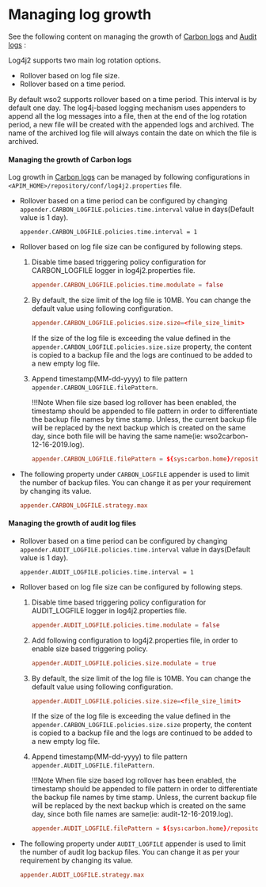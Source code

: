 # Managing log growth

See the following content on managing the growth of [Carbon logs](#managing-the-growth-of-carbon-logs) and [Audit logs](#managing-the-growth-of-audit-log-files) :

Log4j2 supports two main log rotation options.

- Rollover based on log file size.
- Rollover based on a time period.

By default wso2 supports rollover based on a time period. This interval is by default one day. The log4j-based logging mechanism uses appenders to append all the log messages into a file, then at the end of the log rotation period, a new file will be created with the appended logs and archived. The name of the archived log file will always contain the date on which the file is archived.

#### Managing the growth of Carbon logs

Log growth in [Carbon logs]({{base_path}}/administer/product-administration/monitoring/logging/setting-up-logging/#configuring-carbon-logs) can be managed by following configurations in `<APIM_HOME>/repository/conf/log4j2.properties` file.


-   Rollover based on a time period can be configured by changing `appender.CARBON_LOGFILE.policies.time.interval` value in days(Default value is 1 day).

    ``` 
    appender.CARBON_LOGFILE.policies.time.interval = 1
    ```
    
-   Rollover based on log file size can be configured by following steps.

    1.  Disable time based triggering policy configuration for CARBON_LOGFILE logger in log4j2.properties file.
        
           ``` toml
           appender.CARBON_LOGFILE.policies.time.modulate = false
           ```
         
    2.  By default, the size limit of the log file is 10MB. You can change the default value using following configuration.
    
        ```toml
        appender.CARBON_LOGFILE.policies.size.size=<file_size_limit>
        ```
            
        If the size of the log file is exceeding the value defined in the `appender.CARBON_LOGFILE.policies.size.size` property, the content is copied to a backup file and the logs are continued to be added to a new empty log file.  
         
    3.  Append timestamp(MM-dd-yyyy) to file pattern `appender.CARBON_LOGFILE.filePattern`. 
    
        !!!Note
            When file size based log rollover has been enabled, the timestamp should be appended to file pattern in order to differentiate the backup file names by time stamp. Unless, the current backup file will be replaced by the next backup which is created on the same day, since both file  will be having the same name(ie: wso2carbon-12-16-2019.log).
            
     
        ```toml
        appender.CARBON_LOGFILE.filePattern = ${sys:carbon.home}/repository/logs/wso2carbon-%d{MM-dd-yyyy}-%i.log
        ```   

-   The following property under `CARBON_LOGFILE` appender is used to limit the number of backup files.
    You can change it as per your requirement by changing its value.

    ``` toml
    appender.CARBON_LOGFILE.strategy.max   
    ```

#### Managing the growth of audit log files

-   Rollover based on a time period can be configured by changing `appender.AUDIT_LOGFILE.policies.time.interval` value in days(Default value is 1 day).

    ``` 
    appender.AUDIT_LOGFILE.policies.time.interval = 1
    ```
    
-   Rollover based on log file size can be configured by following steps.

    1.  Disable time based triggering policy configuration for AUDIT_LOGFILE logger in log4j2.properties file.
        
           ``` toml
           appender.AUDIT_LOGFILE.policies.time.modulate = false
           ```
       
    2.  Add following configuration to log4j2.properties file, in order to enable size based triggering policy.

           ``` toml
           appender.AUDIT_LOGFILE.policies.size.modulate = true
           ```
           
    3.  By default, the size limit of the log file is 10MB. You can change the default value using following configuration.
    
        ```toml
        appender.AUDIT_LOGFILE.policies.size.size=<file_size_limit>
        ```
            
        If the size of the log file is exceeding the value defined in the `appender.CARBON_LOGFILE.policies.size.size` property, the content is copied to a backup file and the logs are continued to be added to a new empty log file.  
         
    4.  Append timestamp(MM-dd-yyyy) to file pattern `appender.AUDIT_LOGFILE.filePattern`. 
    
        !!!Note
            When file size based log rollover has been enabled, the timestamp should be appended to file pattern in order to differentiate the backup file names by time stamp. Unless, the current backup file will be replaced by the next backup which is created on the same day, since both file names are same(ie: audit-12-16-2019.log).
            
     
        ```toml
        appender.AUDIT_LOGFILE.filePattern = ${sys:carbon.home}/repository/logs/audit-%d{MM-dd-yyyy}-%i.log
        ```
        
-   The following property under `AUDIT_LOGFILE` appender is used to limit the number of audit log backup files.
    You can change it as per your requirement by changing its value.

    ``` toml
    appender.AUDIT_LOGFILE.strategy.max   
    ```